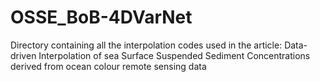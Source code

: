 # OSSE_BoB-4DVarNet
Directory containing all the interpolation codes used in the article: Data-driven Interpolation of sea Surface Suspended Sediment Concentrations derived from ocean colour remote sensing data 
